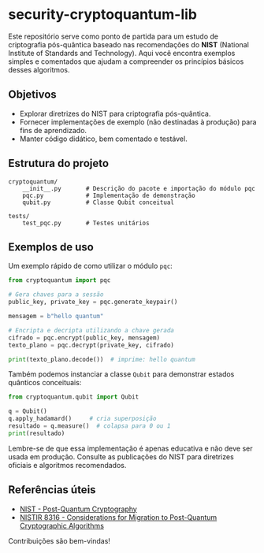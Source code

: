 # security-cryptoquantum-lib

Este repositório serve como ponto de partida para um estudo de criptografia pós-quântica baseado nas recomendações do **NIST** (National Institute of Standards and Technology). Aqui você encontra exemplos simples e comentados que ajudam a compreender os princípios básicos desses algoritmos.

## Objetivos

- Explorar diretrizes do NIST para criptografia pós-quântica.
- Fornecer implementações de exemplo (não destinadas à produção) para fins de aprendizado.
- Manter código didático, bem comentado e testável.

## Estrutura do projeto

```
cryptoquantum/
    __init__.py       # Descrição do pacote e importação do módulo pqc
    pqc.py            # Implementação de demonstração
    qubit.py          # Classe Qubit conceitual

tests/
    test_pqc.py       # Testes unitários
```

## Exemplos de uso

Um exemplo rápido de como utilizar o módulo `pqc`:

```python
from cryptoquantum import pqc

# Gera chaves para a sessão
public_key, private_key = pqc.generate_keypair()

mensagem = b"hello quantum"

# Encripta e decripta utilizando a chave gerada
cifrado = pqc.encrypt(public_key, mensagem)
texto_plano = pqc.decrypt(private_key, cifrado)

print(texto_plano.decode())  # imprime: hello quantum
```

Também podemos instanciar a classe `Qubit` para demonstrar estados
quânticos conceituais:

```python
from cryptoquantum.qubit import Qubit

q = Qubit()
q.apply_hadamard()     # cria superposição
resultado = q.measure()  # colapsa para 0 ou 1
print(resultado)
```

Lembre-se de que essa implementação é apenas educativa e não deve ser usada em produção. Consulte as publicações do NIST para diretrizes oficiais e algoritmos recomendados.

## Referências úteis

- [NIST - Post-Quantum Cryptography](https://csrc.nist.gov/projects/post-quantum-cryptography)
- [NISTIR 8316 - Considerations for Migration to Post-Quantum Cryptographic Algorithms](https://doi.org/10.6028/NIST.IR.8316)

Contribuições são bem-vindas!
